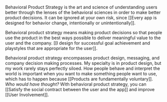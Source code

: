 Behavioral Product Strategy is the art and science of understanding users better through the lenses of the behavioral sciences in order to make better product decisions. It can be ignored at your own risk, since [[Every app is designed for behavior change, intentionally or unintentionally]].

Behavioral product strategy means making product decisions so that people use the product in the best ways possible to deliver meaningful value to the user and the company. [[I design for successful goal achievement and playstyles that are appropriate for the user]].

Behavioral product strategy encompasses product design, messaging, and company decision making processes. My specialty is in product design, but my work rarely stays perfectly siloed. How people behave and interpret the world is important when you want to make something people want to use, which has to happen because [[Products are fundamentally voluntary]]. *Who would have thought?* With behavioral product strategy, you can [[Satisfy the social contract between the user and the app]] and improve [[User Involvement]].
